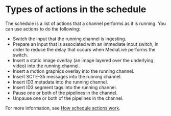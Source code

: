 # Types of actions in the schedule<a name="x-actions-in-schedule"></a>

The schedule is a list of actions that a channel performs as it is running\. You can use actions to do the following:
+ Switch the input that the running channel is ingesting\.
+ Prepare an input that is associated with an immediate input switch, in order to reduce the delay that occurs when MediaLive performs the switch\.
+ Insert a static image overlay \(an image layered over the underlying video\) into the running channel\. 
+ Insert a motion graphics overlay into the running channel\. 
+ Insert SCTE\-35 messages into the running channel\.
+ Insert ID3 metadata into the running channel\.
+ Insert ID3 segment tags into the running channel\.
+ Pause one or both of the pipelines in the channel\.
+ Unpause one or both of the pipelines in the channel\.

For more information, see [How schedule actions work](sched-how-actions-work.md)\. 